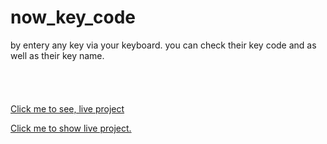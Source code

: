 # now_key_code
by entery any key via your keyboard. you can check their key code and as well as their key name.
<br> <br> <br> <br> <br>
[Click me to see, live project]([URL](https://amitkys.github.io/now_key_code/)https://amitkys.github.io/now_key_code/)


<a href="https://amitkys.github.io/now_key_code/">Click me to show live project.</a>

